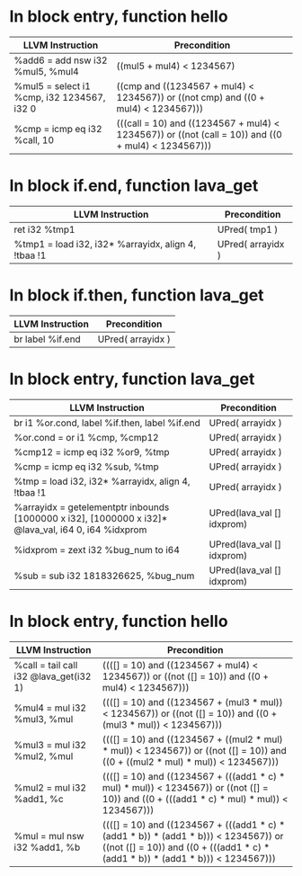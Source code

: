 # In block entry, function hello
| LLVM Instruction | Precondition |
|-----|-----|
|   %add6 = add nsw i32 %mul5, %mul4 | ((mul5 + mul4) < 1234567) |
|   %mul5 = select i1 %cmp, i32 1234567, i32 0 | ((cmp and ((1234567 + mul4) < 1234567)) or ((not cmp) and ((0 + mul4) < 1234567))) |
|   %cmp = icmp eq i32 %call, 10 | (((call = 10) and ((1234567 + mul4) < 1234567)) or ((not (call = 10)) and ((0 + mul4) < 1234567))) |
# In block if.end, function lava_get
| LLVM Instruction | Precondition |
|-----|-----|
|   ret i32 %tmp1 | UPred( tmp1 ) |
|   %tmp1 = load i32, i32* %arrayidx, align 4, !tbaa !1 | UPred( arrayidx ) |
# In block if.then, function lava_get
| LLVM Instruction | Precondition |
|-----|-----|
|   br label %if.end | UPred( arrayidx ) |
# In block entry, function lava_get
| LLVM Instruction | Precondition |
|-----|-----|
|   br i1 %or.cond, label %if.then, label %if.end | UPred( arrayidx ) |
|   %or.cond = or i1 %cmp, %cmp12 | UPred( arrayidx ) |
|   %cmp12 = icmp eq i32 %or9, %tmp | UPred( arrayidx ) |
|   %cmp = icmp eq i32 %sub, %tmp | UPred( arrayidx ) |
|   %tmp = load i32, i32* %arrayidx, align 4, !tbaa !1 | UPred( arrayidx ) |
|   %arrayidx = getelementptr inbounds [1000000 x i32], [1000000 x i32]* @lava_val, i64 0, i64 %idxprom | UPred(lava_val [] idxprom) |
|   %idxprom = zext i32 %bug_num to i64 | UPred(lava_val [] idxprom) |
|   %sub = sub i32 1818326625, %bug_num | UPred(lava_val [] idxprom) |
# In block entry, function hello
| LLVM Instruction | Precondition |
|-----|-----|
|   %call = tail call i32 @lava_get(i32 1) | ((([] = 10) and ((1234567 + mul4) < 1234567)) or ((not ([] = 10)) and ((0 + mul4) < 1234567))) |
|   %mul4 = mul i32 %mul3, %mul | ((([] = 10) and ((1234567 + (mul3 * mul)) < 1234567)) or ((not ([] = 10)) and ((0 + (mul3 * mul)) < 1234567))) |
|   %mul3 = mul i32 %mul2, %mul | ((([] = 10) and ((1234567 + ((mul2 * mul) * mul)) < 1234567)) or ((not ([] = 10)) and ((0 + ((mul2 * mul) * mul)) < 1234567))) |
|   %mul2 = mul i32 %add1, %c | ((([] = 10) and ((1234567 + (((add1 * c) * mul) * mul)) < 1234567)) or ((not ([] = 10)) and ((0 + (((add1 * c) * mul) * mul)) < 1234567))) |
|   %mul = mul nsw i32 %add1, %b | ((([] = 10) and ((1234567 + (((add1 * c) * (add1 * b)) * (add1 * b))) < 1234567)) or ((not ([] = 10)) and ((0 + (((add1 * c) * (add1 * b)) * (add1 * b))) < 1234567))) |
